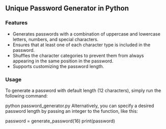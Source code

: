 ## Unique Password Generator in Python

### Features
- Generates passwords with a combination of uppercase and lowercase letters, numbers, and special characters.
- Ensures that at least one of each character type is included in the password.
- Shuffles the character categories to prevent them from always appearing in the same position in the password.
- Supports customizing the password length.

### Usage
To generate a password with default length (12 characters), simply run the following command:

python password_generator.py
Alternatively, you can specify a desired password length by passing an integer to the function, like this:


password = generate_password(16)
print(password)
